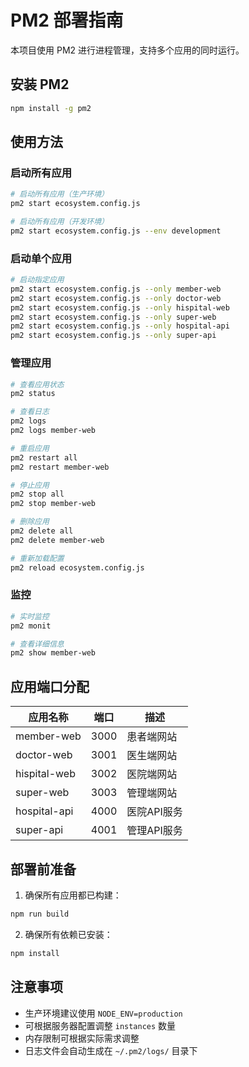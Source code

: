 # PM2 部署指南

本项目使用 PM2 进行进程管理，支持多个应用的同时运行。

## 安装 PM2

```bash
npm install -g pm2
```

## 使用方法

### 启动所有应用

```bash
# 启动所有应用（生产环境）
pm2 start ecosystem.config.js

# 启动所有应用（开发环境）
pm2 start ecosystem.config.js --env development
```

### 启动单个应用

```bash
# 启动指定应用
pm2 start ecosystem.config.js --only member-web
pm2 start ecosystem.config.js --only doctor-web
pm2 start ecosystem.config.js --only hispital-web
pm2 start ecosystem.config.js --only super-web
pm2 start ecosystem.config.js --only hospital-api
pm2 start ecosystem.config.js --only super-api
```

### 管理应用

```bash
# 查看应用状态
pm2 status

# 查看日志
pm2 logs
pm2 logs member-web

# 重启应用
pm2 restart all
pm2 restart member-web

# 停止应用
pm2 stop all
pm2 stop member-web

# 删除应用
pm2 delete all
pm2 delete member-web

# 重新加载配置
pm2 reload ecosystem.config.js
```

### 监控

```bash
# 实时监控
pm2 monit

# 查看详细信息
pm2 show member-web
```

## 应用端口分配

| 应用名称 | 端口 | 描述 |
|---------|------|------|
| member-web | 3000 | 患者端网站 |
| doctor-web | 3001 | 医生端网站 |
| hispital-web | 3002 | 医院端网站 |
| super-web | 3003 | 管理端网站 |
| hospital-api | 4000 | 医院API服务 |
| super-api | 4001 | 管理API服务 |

## 部署前准备

1. 确保所有应用都已构建：
```bash
npm run build
```

2. 确保所有依赖已安装：
```bash
npm install
```

## 注意事项

- 生产环境建议使用 `NODE_ENV=production`
- 可根据服务器配置调整 `instances` 数量
- 内存限制可根据实际需求调整
- 日志文件会自动生成在 `~/.pm2/logs/` 目录下